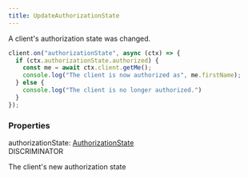 ```yaml
---
title: UpdateAuthorizationState
---
```


A client's authorization state was changed.

```ts
client.on("authorizationState", async (ctx) => {
  if (ctx.authorizationState.authorized) {
    const me = await ctx.client.getMe();
    console.log("The client is now authorized as", me.firstName);
  } else {
    console.log("The client is no longer authorized.")
  }
});
```

### Properties

<div class="flex flex-col gap-3"><div><div class="flex gap-2"><div class="font-mono"><span class="font-bold">authorizationState</span><span class="opacity-50">:</span> <a href="/gh/types/authorizationstate"  >AuthorizationState</a></div><div class="flex items-center"><div class="bg-dbt px-1.5 rounded-md select-none text-fgt text-[10px]">DISCRIMINATOR</div></div></div><div class="pl-3"><div class="no-margin">

The client's new authorization state

</div></div></div></div>

